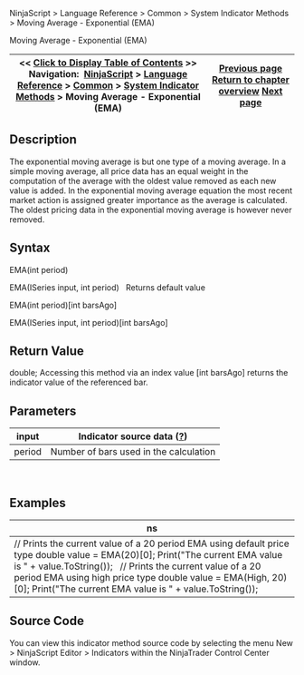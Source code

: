 ﻿
NinjaScript > Language Reference > Common > System Indicator Methods > Moving Average - Exponential (EMA)

Moving Average - Exponential (EMA)

| << [Click to Display Table of Contents](moving_average_-_exponential_e.md) >> **Navigation:**     [NinjaScript](ninjascript-1.md) > [Language Reference](language_reference_wip-1.md) > [Common](common-1.md) > [System Indicator Methods](indicators-1.md) > Moving Average - Exponential (EMA) | [Previous page](moving_average_-_double_expone-1.md) [Return to chapter overview](indicators-1.md) [Next page](moving_average_-_hull_hma-1.md) |
| --- | --- |
## Description
The exponential moving average is but one type of a moving average. In a simple moving average, all price data has an equal weight in the computation of the average with the oldest value removed as each new value is added. In the exponential moving average equation the most recent market action is assigned greater importance as the average is calculated. The oldest pricing data in the exponential moving average is however never removed.

## Syntax
EMA(int period)  

EMA(ISeries<double> input, int period)
 
Returns default value  

EMA(int period)[int barsAgo]  

EMA(ISeries<double> input, int period)[int barsAgo]

## Return Value
double; Accessing this method via an index value [int barsAgo] returns the indicator value of the referenced bar.

## Parameters

| input | Indicator source data ([?](valid_input_data_for_indicator-1.md)) |
| --- | --- |
| period | Number of bars used in the calculation |
 
## 
## Examples

| ns |
| --- |
| // Prints the current value of a 20 period EMA using default price type double value = EMA(20)[0]; Print("The current EMA value is " + value.ToString());   // Prints the current value of a 20 period EMA using high price type double value = EMA(High, 20)[0]; Print("The current EMA value is " + value.ToString()); |

## Source Code
You can view this indicator method source code by selecting the menu New > NinjaScript Editor > Indicators within the NinjaTrader Control Center window.
